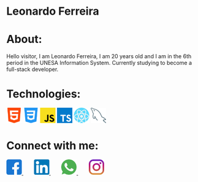 # Leonardo Ferreira

# About: 
Hello visitor, I am Leonardo Ferreira, I am 20 years old and I am in the 6th period in the UNESA Information System. Currently studying to become a full-stack developer.

# Technologies: 
<img src="html-5.png" width="40px">
<img src="css3.png" width="40px">
<img src="js.png" width="40px">
<img src="ts.png" width="40px">
<img src="react.png" width="40px">
<img src="mysql.png" width="40px">


# Connect with me: 
<a href="https://www.facebook.com/ZinnLeo/" target="_blank">
<img src="facebook.png" width="40px">
</a>
&nbsp;&nbsp;&nbsp;&nbsp;&nbsp;&nbsp;
<a href="https://www.linkedin.com/in/leonardo-ferreira-253a60173/" target="_blank">
<img src="linkedin.png" width="40px">
</a>
&nbsp;&nbsp;&nbsp;&nbsp;&nbsp;&nbsp;
<a href="https://api.whatsapp.com/send?phone=21997674932&text=Talk%20with%20me!" target="_blank">
<img src="whatsapp.png" width="40px">
</a>
&nbsp;&nbsp;&nbsp;&nbsp;&nbsp;&nbsp;
<a href="https://www.instagram.com/zinnlua/" target="_blank">
<img src="instagram.png" width="40px">
</a>


